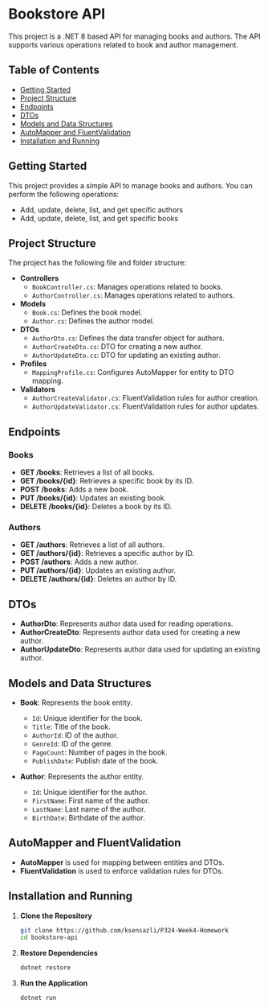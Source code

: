 # Bookstore API

This project is a .NET 8 based API for managing books and authors. The API supports various operations related to book and author management.

## Table of Contents

- [Getting Started](#getting-started)
- [Project Structure](#project-structure)
- [Endpoints](#endpoints)
- [DTOs](#dtos)
- [Models and Data Structures](#models-and-data-structures)
- [AutoMapper and FluentValidation](#automapper-and-fluentvalidation)
- [Installation and Running](#installation-and-running)

## Getting Started

This project provides a simple API to manage books and authors. You can perform the following operations:

- Add, update, delete, list, and get specific authors
- Add, update, delete, list, and get specific books

## Project Structure

The project has the following file and folder structure:

- **Controllers**
  - `BookController.cs`: Manages operations related to books.
  - `AuthorController.cs`: Manages operations related to authors.
- **Models**
  - `Book.cs`: Defines the book model.
  - `Author.cs`: Defines the author model.
- **DTOs**
  - `AuthorDto.cs`: Defines the data transfer object for authors.
  - `AuthorCreateDto.cs`: DTO for creating a new author.
  - `AuthorUpdateDto.cs`: DTO for updating an existing author.
- **Profiles**
  - `MappingProfile.cs`: Configures AutoMapper for entity to DTO mapping.
- **Validators**
  - `AuthorCreateValidator.cs`: FluentValidation rules for author creation.
  - `AuthorUpdateValidator.cs`: FluentValidation rules for author updates.

## Endpoints

### Books

- **GET /books**: Retrieves a list of all books.
- **GET /books/{id}**: Retrieves a specific book by its ID.
- **POST /books**: Adds a new book.
- **PUT /books/{id}**: Updates an existing book.
- **DELETE /books/{id}**: Deletes a book by its ID.

### Authors

- **GET /authors**: Retrieves a list of all authors.
- **GET /authors/{id}**: Retrieves a specific author by ID.
- **POST /authors**: Adds a new author.
- **PUT /authors/{id}**: Updates an existing author.
- **DELETE /authors/{id}**: Deletes an author by ID.

## DTOs

- **AuthorDto**: Represents author data used for reading operations.
- **AuthorCreateDto**: Represents author data used for creating a new author.
- **AuthorUpdateDto**: Represents author data used for updating an existing author.

## Models and Data Structures

- **Book**: Represents the book entity.
  - `Id`: Unique identifier for the book.
  - `Title`: Title of the book.
  - `AuthorId`: ID of the author.
  - `GenreId`: ID of the genre.
  - `PageCount`: Number of pages in the book.
  - `PublishDate`: Publish date of the book.

- **Author**: Represents the author entity.
  - `Id`: Unique identifier for the author.
  - `FirstName`: First name of the author.
  - `LastName`: Last name of the author.
  - `BirthDate`: Birthdate of the author.

## AutoMapper and FluentValidation

- **AutoMapper** is used for mapping between entities and DTOs.
- **FluentValidation** is used to enforce validation rules for DTOs.

## Installation and Running

1. **Clone the Repository**

   ```sh
   git clone https://github.com/ksensazli/P324-Week4-Homework
   cd bookstore-api
   ```

2. **Restore Dependencies**

   ```sh
   dotnet restore
   ```

3. **Run the Application**

   ```sh
   dotnet run
   ```
